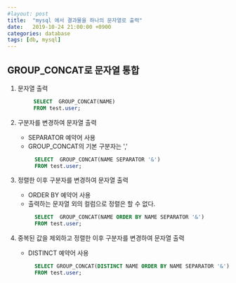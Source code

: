 ```yaml
---
#layout: post
title:  "mysql 에서 결과물을 하나의 문자열로 출력"
date:   2019-10-24 21:00:00 +0900
categories: database 
tags: [db, mysql]
---
```

## GROUP_CONCAT로 문자열 통합

1.  문자열 출력
    ```sql
         SELECT  GROUP_CONCAT(NAME)
         FROM test.user;
    ```
    
2.  구분자를 변경하여 문자열 출력
    -   SEPARATOR 예약어 사용
    -   GROUP\_CONCAT의 기본 구분자는 ','
        ```sql
          SELECT  GROUP_CONCAT(NAME SEPARATOR '&')
          FROM test.user;
        ```
        
3.  정렬한 이후 구분자를 변경하여 문자열 출력
    -   ORDER BY 예약어 사용
    -   출력하는 문자열 외의 컬럼으로 정렬은 할 수 없다.
        ```sql
          SELECT  GROUP_CONCAT(NAME ORDER BY NAME SEPARATOR '&')
          FROM test.user;
        ```
        
4.  중복된 값을 제외하고 정렬한 이후 구분자를 변경하여 문자열 출력
    -   DISTINCT 예약어 사용
        ```sql
          SELECT GROUP_CONCAT(DISTINCT NAME ORDER BY NAME SEPARATOR '&')
          FROM test.user;
        ```